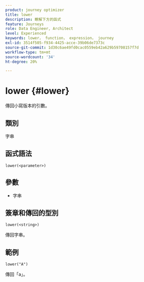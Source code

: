 ```yaml
---
product: journey optimizer
title: lower
description: 瞭解下方的函式
feature: Journeys
role: Data Engineer, Architect
level: Experienced
keywords: lower， function， expression， journey
exl-id: 3514f505-f934-4425-acce-39b06de7373c
source-git-commit: 1d30c6ae49fd0cac0559eb42a629b59708157f7d
workflow-type: tm+mt
source-wordcount: '34'
ht-degree: 20%

---
```


# lower {#lower}

傳回小寫版本的引數。

## 類別

字串

## 函式語法

`lower(<parameter>)`

## 參數

* 字串

## 簽章和傳回的型別

`lower(<string>)`

傳回字串。

## 範例

`lower("A")`

傳回「a」。
